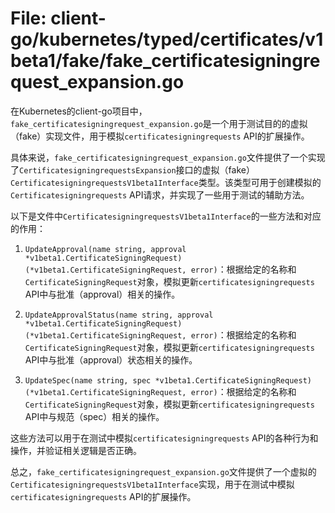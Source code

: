 # File: client-go/kubernetes/typed/certificates/v1beta1/fake/fake_certificatesigningrequest_expansion.go

在Kubernetes的client-go项目中，`fake_certificatesigningrequest_expansion.go`是一个用于测试目的的虚拟（fake）实现文件，用于模拟`certificatesigningrequests` API的扩展操作。

具体来说，`fake_certificatesigningrequest_expansion.go`文件提供了一个实现了`CertificatesigningrequestsExpansion`接口的虚拟（fake）`CertificatesigningrequestsV1beta1Interface`类型。该类型可用于创建模拟的`Certificatesigningrequests` API请求，并实现了一些用于测试的辅助方法。

以下是文件中`CertificatesigningrequestsV1beta1Interface`的一些方法和对应的作用：

1. `UpdateApproval(name string, approval *v1beta1.CertificateSigningRequest) (*v1beta1.CertificateSigningRequest, error)`：根据给定的名称和`CertificateSigningRequest`对象，模拟更新`certificatesigningrequests` API中与批准（approval）相关的操作。

2. `UpdateApprovalStatus(name string, approval *v1beta1.CertificateSigningRequest) (*v1beta1.CertificateSigningRequest, error)`：根据给定的名称和`CertificateSigningRequest`对象，模拟更新`certificatesigningrequests` API中与批准（approval）状态相关的操作。

3. `UpdateSpec(name string, spec *v1beta1.CertificateSigningRequest) (*v1beta1.CertificateSigningRequest, error)`：根据给定的名称和`CertificateSigningRequest`对象，模拟更新`certificatesigningrequests` API中与规范（spec）相关的操作。

这些方法可以用于在测试中模拟`certificatesigningrequests` API的各种行为和操作，并验证相关逻辑是否正确。

总之，`fake_certificatesigningrequest_expansion.go`文件提供了一个虚拟的`CertificatesigningrequestsV1beta1Interface`实现，用于在测试中模拟`certificatesigningrequests` API的扩展操作。

